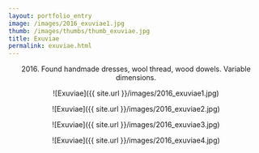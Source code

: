 ```yaml
---
layout: portfolio_entry
image: /images/2016_exuviae1.jpg
thumb: /images/thumbs/thumb_exuviae.jpg
title: Exuviae 
permalink: exuviae.html
---
```

<!--description-->
<div style="text-align:center" markdown="1">

2016\. Found handmade dresses, wool thread, wood dowels.  Variable dimensions.

![Exuviae]({{ site.url }}/images/2016_exuviae1.jpg)


![Exuviae]({{ site.url }}/images/2016_exuviae2.jpg)


![Exuviae]({{ site.url }}/images/2016_exuviae3.jpg)


![Exuviae]({{ site.url }}/images/2016_exuviae4.jpg)



</div>